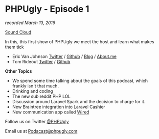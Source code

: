 # PHPUgly - Episode 1
*recorded March 13, 2016*

[Sound Cloud](https://soundcloud.com/user-554331338/phpugly-ep1)

In this, this first show of PHPUgly we meet the host and learn what makes them tick
* Eric Van Johnson [Twitter](https://twitter.com/shocm) / [Github](https://github.com/ericvanjohnson/) / [Blog](https://www.shocm.com) / [About.me](https://about.me/shocm) 
* Tom Rideout [Twitter](https://twitter.com/realrideout) / [Github](https://github.com/trideout/)

**Other Topics**

* We spend some time talking about the goals of this podcast, which frankly isn't that much. 
* Drinking and coding 
* The new sub reddit PHP LOL 
* Discussion around Laravel Spark and the decision to charge for it.
* New Braintree integration into Laravel Cashier
* New communication app called [Wired](https://wired.com)




Follow us on Twitter [@PHPUgly](https://twitter.com/phpugly) 

Email us at [Podacast@phpugly.com](mailto:podcast@phpugly.com)

